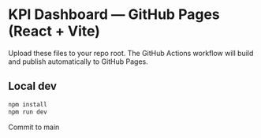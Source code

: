 # KPI Dashboard — GitHub Pages (React + Vite)

Upload these files to your repo root. The GitHub Actions workflow will build and publish automatically to GitHub Pages.

## Local dev
```bash
npm install
npm run dev
```
Commit to main
